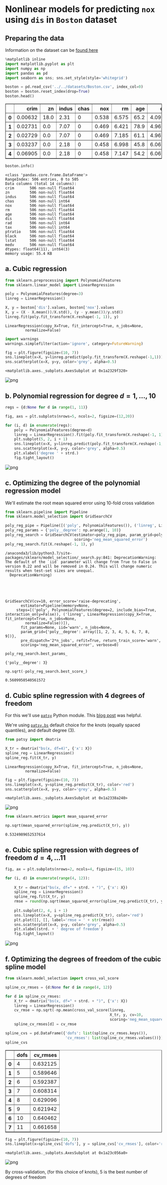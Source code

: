
# Nonlinear models for predicting `nox` using `dis` in `Boston` dataset

## Preparing the data

Information on the dataset can be [found here](https://www.cs.toronto.edu/~delve/data/boston/bostonDetail.html)


```python
%matplotlib inline
import matplotlib.pyplot as plt
import numpy as np
import pandas as pd
import seaborn as sns; sns.set_style(style='whitegrid')
```


```python
boston = pd.read_csv('../../datasets/Boston.csv', index_col=0)
boston = boston.reset_index(drop=True)
boston.head()
```




<div>
<style scoped>
    .dataframe tbody tr th:only-of-type {
        vertical-align: middle;
    }

    .dataframe tbody tr th {
        vertical-align: top;
    }

    .dataframe thead th {
        text-align: right;
    }
</style>
<table border="1" class="dataframe">
  <thead>
    <tr style="text-align: right;">
      <th></th>
      <th>crim</th>
      <th>zn</th>
      <th>indus</th>
      <th>chas</th>
      <th>nox</th>
      <th>rm</th>
      <th>age</th>
      <th>dis</th>
      <th>rad</th>
      <th>tax</th>
      <th>ptratio</th>
      <th>black</th>
      <th>lstat</th>
      <th>medv</th>
    </tr>
  </thead>
  <tbody>
    <tr>
      <th>0</th>
      <td>0.00632</td>
      <td>18.0</td>
      <td>2.31</td>
      <td>0</td>
      <td>0.538</td>
      <td>6.575</td>
      <td>65.2</td>
      <td>4.0900</td>
      <td>1</td>
      <td>296</td>
      <td>15.3</td>
      <td>396.90</td>
      <td>4.98</td>
      <td>24.0</td>
    </tr>
    <tr>
      <th>1</th>
      <td>0.02731</td>
      <td>0.0</td>
      <td>7.07</td>
      <td>0</td>
      <td>0.469</td>
      <td>6.421</td>
      <td>78.9</td>
      <td>4.9671</td>
      <td>2</td>
      <td>242</td>
      <td>17.8</td>
      <td>396.90</td>
      <td>9.14</td>
      <td>21.6</td>
    </tr>
    <tr>
      <th>2</th>
      <td>0.02729</td>
      <td>0.0</td>
      <td>7.07</td>
      <td>0</td>
      <td>0.469</td>
      <td>7.185</td>
      <td>61.1</td>
      <td>4.9671</td>
      <td>2</td>
      <td>242</td>
      <td>17.8</td>
      <td>392.83</td>
      <td>4.03</td>
      <td>34.7</td>
    </tr>
    <tr>
      <th>3</th>
      <td>0.03237</td>
      <td>0.0</td>
      <td>2.18</td>
      <td>0</td>
      <td>0.458</td>
      <td>6.998</td>
      <td>45.8</td>
      <td>6.0622</td>
      <td>3</td>
      <td>222</td>
      <td>18.7</td>
      <td>394.63</td>
      <td>2.94</td>
      <td>33.4</td>
    </tr>
    <tr>
      <th>4</th>
      <td>0.06905</td>
      <td>0.0</td>
      <td>2.18</td>
      <td>0</td>
      <td>0.458</td>
      <td>7.147</td>
      <td>54.2</td>
      <td>6.0622</td>
      <td>3</td>
      <td>222</td>
      <td>18.7</td>
      <td>396.90</td>
      <td>5.33</td>
      <td>36.2</td>
    </tr>
  </tbody>
</table>
</div>




```python
boston.info()
```

    <class 'pandas.core.frame.DataFrame'>
    RangeIndex: 506 entries, 0 to 505
    Data columns (total 14 columns):
    crim       506 non-null float64
    zn         506 non-null float64
    indus      506 non-null float64
    chas       506 non-null int64
    nox        506 non-null float64
    rm         506 non-null float64
    age        506 non-null float64
    dis        506 non-null float64
    rad        506 non-null int64
    tax        506 non-null int64
    ptratio    506 non-null float64
    black      506 non-null float64
    lstat      506 non-null float64
    medv       506 non-null float64
    dtypes: float64(11), int64(3)
    memory usage: 55.4 KB


## a. Cubic regression


```python
from sklearn.preprocessing import PolynomialFeatures
from sklearn.linear_model import LinearRegression

poly = PolynomialFeatures(degree=3)
linreg = LinearRegression()

X, y = boston['dis'].values, boston['nox'].values
X, y = (X - X.mean())/X.std(), (y - y.mean())/y.std()
linreg.fit(poly.fit_transform(X.reshape(-1, 1)), y)
```




    LinearRegression(copy_X=True, fit_intercept=True, n_jobs=None,
             normalize=False)




```python
import warnings
warnings.simplefilter(action='ignore', category=FutureWarning)
```


```python
fig = plt.figure(figsize=(10, 7))
sns.lineplot(x=X, y=linreg.predict(poly.fit_transform(X.reshape(-1,1))), color='red')
sns.scatterplot(x=X, y=y, color='grey', alpha=0.5)
```




    <matplotlib.axes._subplots.AxesSubplot at 0x1a2329f320>




![png](ch07_exercise_09_files/ch07_exercise_09_9_1.png)


## b. Polynomial regression for degree $d = 1,\dots, 10$


```python
regs = {d:None for d in range(1, 11)}

fig, axs = plt.subplots(nrows=5, ncols=2, figsize=(12,20))

for (i, d) in enumerate(regs):
    poly = PolynomialFeatures(degree=d)
    linreg = LinearRegression().fit(poly.fit_transform(X.reshape(-1, 1)), y)
    plt.subplot(5, 2, i + 1)
    sns.lineplot(x=X, y=linreg.predict(poly.fit_transform(X.reshape(-1,1))), color='red')
    sns.scatterplot(x=X, y=y, color='grey', alpha=0.5)
    plt.xlabel('degree ' + strd.)
    fig.tight_layout()
```


![png](ch07_exercise_09_files/ch07_exercise_09_11_0.png)


## c. Optimizing the degree of the polynomial regression model

 We'll estimate the root mean squared error using 10-fold cross validation


```python
from sklearn.pipeline import Pipeline
from sklearn.model_selection import GridSearchCV

poly_reg_pipe = Pipeline([('poly', PolynomialFeatures()), ('linreg', LinearRegression())])
poly_reg_params = {'poly__degree': np.arange(1, 10)}
poly_reg_search = GridSearchCV(estimator=poly_reg_pipe, param_grid=poly_reg_params, cv=10,
                               scoring='neg_mean_squared_error')
poly_reg_search.fit(X.reshape(-1, 1), y)
```

    /anaconda3/lib/python3.7/site-packages/sklearn/model_selection/_search.py:841: DeprecationWarning: The default of the `iid` parameter will change from True to False in version 0.22 and will be removed in 0.24. This will change numeric results when test-set sizes are unequal.
      DeprecationWarning)





    GridSearchCV(cv=10, error_score='raise-deprecating',
           estimator=Pipeline(memory=None,
         steps=[('poly', PolynomialFeatures(degree=2, include_bias=True, interaction_only=False)), ('linreg', LinearRegression(copy_X=True, fit_intercept=True, n_jobs=None,
             normalize=False))]),
           fit_params=None, iid='warn', n_jobs=None,
           param_grid={'poly__degree': array([1, 2, 3, 4, 5, 6, 7, 8, 9])},
           pre_dispatch='2*n_jobs', refit=True, return_train_score='warn',
           scoring='neg_mean_squared_error', verbose=0)




```python
poly_reg_search.best_params_
```




    {'poly__degree': 3}




```python
np.sqrt(-poly_reg_search.best_score_)
```




    0.5609950540561572



## d.  Cubic spline regression with $4$ degrees of freedom

For this we'll use [`patsy`](https://patsy.readthedocs.io/en/latest/) Python module. This [blog post](https://www.analyticsvidhya.com/blog/2018/03/introduction-regression-splines-python-codes/) was helpful. 

We're using [`patsy.bs`](https://patsy.readthedocs.io/en/latest/API-reference.html#spline-regression) default choice for the knots (equally spaced quantiles), and default degree (3).


```python
from patsy import dmatrix

X_tr = dmatrix("bs(x, df=4)", {'x': X})
spline_reg = LinearRegression()
spline_reg.fit(X_tr, y)
```




    LinearRegression(copy_X=True, fit_intercept=True, n_jobs=None,
             normalize=False)




```python
fig = plt.figure(figsize=(10, 7))
sns.lineplot(x=X, y=spline_reg.predict(X_tr), color='red')
sns.scatterplot(x=X, y=y, color='grey', alpha=0.5)
```




    <matplotlib.axes._subplots.AxesSubplot at 0x1a2338a240>




![png](ch07_exercise_09_files/ch07_exercise_09_20_1.png)



```python
from sklearn.metrics import mean_squared_error

np.sqrt(mean_squared_error(spline_reg.predict(X_tr), y))
```




    0.5324989652537614



## e. Cubic spline regression with degrees of freedom $d = 4, \dots 11$


```python
fig, ax = plt.subplots(nrows=2, ncols=4, figsize=(15, 10))

for (i, d) in enumerate(range(4, 12)):
    
    X_tr = dmatrix("bs(x, df=" + strd. + ")", {'x': X})
    spline_reg = LinearRegression()
    spline_reg.fit(X_tr, y)
    rmse = round(np.sqrt(mean_squared_error(spline_reg.predict(X_tr), y)), 4)
    
    plt.subplot(2, 4, i + 1)
    sns.lineplot(x=X, y=spline_reg.predict(X_tr), color='red')
    plt.plot([], [], label='rmse = ' + str(rmse))
    sns.scatterplot(x=X, y=y, color='grey', alpha=0.5)
    plt.xlabel(strd. + ' degree of freedom')
    fig.tight_layout()
```


![png](ch07_exercise_09_files/ch07_exercise_09_23_0.png)


## f. Optimizing the degrees of freedom of the cubic spline model


```python
from sklearn.model_selection import cross_val_score

spline_cv_rmses = {d:None for d in range(4, 12)}

for d in spline_cv_rmses:
    X_tr = dmatrix("bs(x, df=" + strd. + ")", {'x': X})
    linreg = LinearRegression()
    cv_rmse = np.sqrt(-np.mean(cross_val_score(linreg, 
                                               X_tr, y, cv=10, 
                                               scoring='neg_mean_squared_error')))
    spline_cv_rmses[d] = cv_rmse

spline_cvs = pd.DataFrame({'dofs': list(spline_cv_rmses.keys()), 
                           'cv_rmses': list(spline_cv_rmses.values())})
spline_cvs
```




<div>
<style scoped>
    .dataframe tbody tr th:only-of-type {
        vertical-align: middle;
    }

    .dataframe tbody tr th {
        vertical-align: top;
    }

    .dataframe thead th {
        text-align: right;
    }
</style>
<table border="1" class="dataframe">
  <thead>
    <tr style="text-align: right;">
      <th></th>
      <th>dofs</th>
      <th>cv_rmses</th>
    </tr>
  </thead>
  <tbody>
    <tr>
      <th>0</th>
      <td>4</td>
      <td>0.632125</td>
    </tr>
    <tr>
      <th>1</th>
      <td>5</td>
      <td>0.589646</td>
    </tr>
    <tr>
      <th>2</th>
      <td>6</td>
      <td>0.592387</td>
    </tr>
    <tr>
      <th>3</th>
      <td>7</td>
      <td>0.608314</td>
    </tr>
    <tr>
      <th>4</th>
      <td>8</td>
      <td>0.629096</td>
    </tr>
    <tr>
      <th>5</th>
      <td>9</td>
      <td>0.621942</td>
    </tr>
    <tr>
      <th>6</th>
      <td>10</td>
      <td>0.640462</td>
    </tr>
    <tr>
      <th>7</th>
      <td>11</td>
      <td>0.661658</td>
    </tr>
  </tbody>
</table>
</div>




```python
fig = plt.figure(figsize=(10, 7))
sns.lineplot(x=spline_cvs['dofs'], y = spline_cvs['cv_rmses'], color='red')
```




    <matplotlib.axes._subplots.AxesSubplot at 0x1a23c056a0>




![png](ch07_exercise_09_files/ch07_exercise_09_26_1.png)


By cross-validation, (for this choice of knots), 5 is the best number of degrees of freedom
